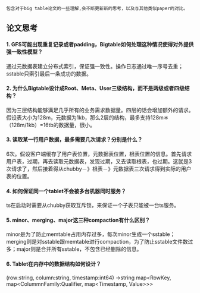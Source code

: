 ```
包含对于big table论文的一些理解,会不断更新新的思考，以及与其他类似paper的对比。
```
## 论文思考
#### 1.	GFS可能出现重复记录或者padding，Bigtable如何处理这种情况使得对外提供强一致性模型？
通过元数据表建立分布式索引，保证强一致性。操作日志通过唯一序号去重；sstable只索引最后一条成功的数据。

#### 2. 为什么Bigtable设计成Root、Meta、User三级结构，而不是两级或者四级结构？
因为三层结构能够满足几乎所有的业务需求数据量。四层的话会增加额外的请求。假设表大小为128m，元数据为1kb，那么2层的结构，最多支持128m＊（128m/1kb）=16tb的数据量，很小。

#### 3. 读取某一行用户数据，最多需要几次请求？分别是什么？
6次。假设客户端缓存了用户表位置，元数据表位置，根表位置的信息。首先请求用户表，过期，再去读取元数据表，发现过期，又去读取根表，也过期。这就是3次请求了，然后接着得从chubby－》根表－》元数据表三次请求得到实际的用户表的位置。

#### 4. 如何保证同一个tablet不会被多台机器同时服务？
ts在启动时需要从chubby获取互斥锁，来保证一个子表只能被一台ts服务。

#### 5. minor、merging、major这三种compaction有什么区别？
minor是为了防止memtable占用内存过多，每次minor生成一个sstable；merging则是对sstable跟memtable进行compaction，为了防止sstable文件数过多；major则是合并所有sstable，不包含已经删除的信息。

#### 6. Tablet在内存中的数据结构如何设计？
(row:string, column:string, timestamp:int64) ->string map<RowKey, map<ColummnFamily:Qualifier, map<Timestamp, Value>>>


